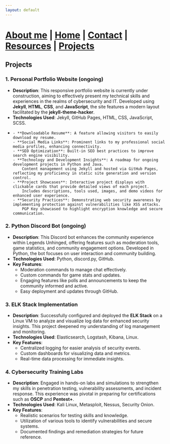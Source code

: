 ```yaml
---
layout: default
---
```


#  [About me](./aboutme.html) | [Home](./index.html) | [Contact](./contactinfo.html) | [Resources](./resources.html) | [Projects](./projects.html)

## Projects

### 1. **Personal Portfolio Website** (ongoing)

   - **Description**: This responsive portfolio website is currently under construction, aiming to effectively present my technical skills and experiences in the realms of cybersecurity and IT. Developed using **Jekyll**, **HTML**, **CSS**, and **JavaScript**, the site features a modern layout facilitated by the **jekyll-theme-hacker**.
   - **Technologies Used**: Jekyll, GitHub Pages, HTML, CSS, JavaScript, SCSS.
   - ```**Key Features**:
     - **Downloadable Resume**: A feature allowing visitors to easily download my resume.
     - **Social Media Links**: Prominent links to my professional social media profiles, enhancing connectivity.
     - **SEO Optimization**: Built-in SEO best practices to improve search engine visibility.
     - **Technology and Development Insights**: A roadmap for ongoing development projects in Python and Java.
         Content management using Jekyll and hosted via GitHub Pages, reflecting my proficiency in static site generation and version control.
     - **Project Showcases**: Interactive project displays with clickable cards that provide detailed views of each project.
         Includes descriptions, tools used, images, and demo videos for enhanced user experience.
     - **Security Practices**: Demonstrating web security awareness by implementing protection against vulnerabilities like XSS attacks.
         PGP Key showcased to highlight encryption knowledge and secure communication.

### 2. **Python Discord Bot** (ongoing)

   - **Description**: This Discord bot enhances the community experience within Legends Unhinged, offering features such as moderation tools, game statistics, and community engagement options. Developed in Python, the bot focuses on user interaction and community building.
   - **Technologies Used**: Python, discord.py, GitHub.
   - **Key Features**:
     - Moderation commands to manage chat effectively.
     - Custom commands for game stats and updates.
     - Engaging features like polls and announcements to keep the community informed and active.
     - Easy deployment and updates through GitHub.

### 3. **ELK Stack Implementation**

   - **Description**: Successfully configured and deployed the **ELK Stack** on a Linux VM to analyze and visualize log data for enhanced security insights. This project deepened my understanding of log management and monitoring.
   - **Technologies Used**: Elasticsearch, Logstash, Kibana, Linux.
   - **Key Features**:
     - Centralized logging for easier analysis of security events.
     - Custom dashboards for visualizing data and metrics.
     - Real-time data processing for immediate insights.

### 4. **Cybersecurity Training Labs**

   - **Description**: Engaged in hands-on labs and simulations to strengthen my skills in penetration testing, vulnerability assessments, and incident response. This experience was pivotal in preparing for certifications such as **OSCP** and **Pentest+**.
   - **Technologies Used**: Kali Linux, Metasploit, Nessus, Security Onion.
   - **Key Features**:
     - Realistic scenarios for testing skills and knowledge.
     - Utilization of various tools to identify vulnerabilities and secure systems.
     - Documented findings and remediation strategies for future reference.



<script> setInterval(() => { const cursor = document.getElementById('cursor'); cursor.style.visibility = cursor.style.visibility === 'hidden' ? 'visible' : 'hidden'; }, 500); // Blink every 500ms </script>


